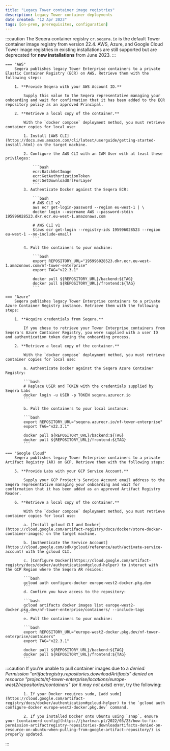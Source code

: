 ```yaml
---
title: "Legacy Tower container image registries"
description: Legacy Tower container deployments
date created: "12 Apr 2023"
tags: [on-prem, prerequisites, configuration]
---
```


:::caution
The Seqera container registry `cr.seqera.io` is the default Tower container image registry from version 22.4. AWS, Azure, and Google Cloud Tower image registries in existing installations are still supported but are deprecated for **new installations** from June 2023.
:::

    === "AWS"
        Seqera publishes legacy Tower Enterprise containers to a private Elastic Container Registry (ECR) on AWS. Retrieve them with the following steps:

        1. **Provide Seqera with your AWS Account ID.**

            Supply this value to the Seqera representative managing your onboarding and wait for confirmation that it has been added to the ECR repository policy as an approved Principal.

        2. **Retrieve a local copy of the container.**

            With the `docker compose` deployment method, you must retrieve container copies for local use:

            1. Install [AWS CLI](https://docs.aws.amazon.com/cli/latest/userguide/getting-started-install.html) on the target machine.

            2. Configure the AWS CLI with an IAM User with at least these privileges:

                ```bash
                ecr:BatchGetImage
                ecr:GetAuthorizationToken
                ecr:GetDownloadUrlForLayer
                ```
            3. Authenticate Docker against the Seqera ECR:

                ```bash
                # AWS CLI v2
                aws ecr get-login-password --region eu-west-1 | \
                docker login --username AWS --password-stdin 195996028523.dkr.ecr.eu-west-1.amazonaws.com

                # AWS CLI v1
                $(aws ecr get-login --registry-ids 195996028523 --region eu-west-1 --no-include-email)
                ```

            4. Pull the containers to your machine:

                ```bash
                export REPOSITORY_URL="195996028523.dkr.ecr.eu-west-1.amazonaws.com/nf-tower-enterprise"
                export TAG="v22.3.1"

                docker pull ${REPOSITORY_URL}/backend:${TAG}
                docker pull ${REPOSITORY_URL}/frontend:${TAG}
                ```

    === "Azure"
        Seqera publishes legacy Tower Enterprise containers to a private Azure Container Registry instance. Retrieve them with the following steps:

        1. **Acquire credentials from Seqera.**

            If you chose to retrieve your Tower Enterprise containers from Seqera's Azure Container Registry, you were supplied with a user ID and authentication token during the onboarding process.

        2. **Retrieve a local copy of the container.**

            With the `docker compose` deployment method, you must retrieve container copies for local use:

            a. Authenticate Docker against the Seqera Azure Container Registry:

            ```bash
            # Replace USER and TOKEN with the credentials supplied by Seqera Labs
            docker login -u USER -p TOKEN seqera.azurecr.io
            ```

            b. Pull the containers to your local instance:

            ```bash
            export REPOSITORY_URL="seqera.azurecr.io/nf-tower-enterprise"
            export TAG="v22.3.1"

            docker pull ${REPOSITORY_URL}/backend:${TAG}
            docker pull ${REPOSITORY_URL}/frontend:${TAG}
            ```

    === "Google Cloud"
        Seqera publishes legacy Tower Enterprise containers to a private Artifact Registry (AR) on GCP. Retrieve them with the following steps:

        5. **Provide Labs with your GCP Service Account.**

            Supply your GCP Project's Service Account email address to the Seqera representative managing your onboarding and wait for confirmation that it has been added as an approved Artifact Registry Reader.

        6. **Retrieve a local copy of the container.**

            With the `docker compose` deployment method, you must retrieve container copies for local use:

            a. [Install gcloud CLI and Docker](https://cloud.google.com/artifact-registry/docs/docker/store-docker-container-images) on the target machine.

            b. [Authenticate the Service Account](https://cloud.google.com/sdk/gcloud/reference/auth/activate-service-account) with the gcloud CLI.

            c. [Configure Docker](https://cloud.google.com/artifact-registry/docs/docker/authentication#gcloud-helper) to interact with the GCP Region where the Seqera AR resides:

            ```bash
            gcloud auth configure-docker europe-west2-docker.pkg.dev
            ```
            d. Confirm you have access to the repository:

            ```bash
            gcloud artifacts docker images list europe-west2-docker.pkg.dev/nf-tower-enterprise/containers/ --include-tags
            ```
            e. Pull the containers to your machine:

            ```bash
            export REPOSITORY_URL="europe-west2-docker.pkg.dev/nf-tower-enterprise/containers"
            export TAG="v22.3.1"

            docker pull ${REPOSITORY_URL}/backend:${TAG}
            docker pull ${REPOSITORY_URL}/frontend:${TAG}
            ```

:::caution
If you're unable to pull container images due to a _denied: Permission "artifactregistry.repositories.downloadArtifacts" denied on resource "projects/nf-tower-enterprise/locations/europe-west2/repositories/containers" (or it may not exist)_ error, try the following:

            1. If your Docker requires sudo, [add sudo](https://cloud.google.com/artifact-registry/docs/docker/authentication#gcloud-helper) to the `gcloud auth configure-docker europe-west2-docker.pkg.dev` command.

            2. If you installed Docker onto Ubuntu using `snap`, ensure your [containerd config](https://jhartman.pl/2022/03/23/how-to-fix-permission-artifactregistry-repositories-downloadartifacts-denied-on-resource-on-ubuntu-when-pulling-from-google-artifact-repository/) is properly updated.

:::
